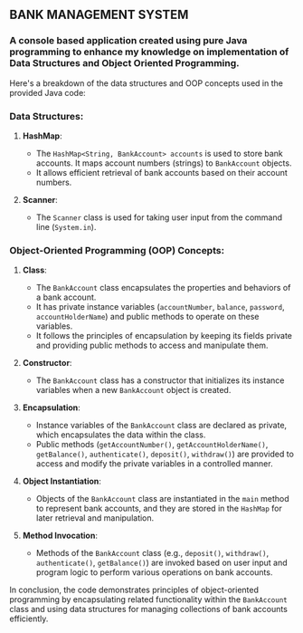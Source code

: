 ## BANK MANAGEMENT SYSTEM

### A console based application created using pure Java programming to enhance my knowledge on implementation of Data Structures and Object Oriented Programming.

Here's a breakdown of the data structures and OOP concepts used in the provided Java code:

### Data Structures:
1. **HashMap**:
    - The `HashMap<String, BankAccount> accounts` is used to store bank accounts. It maps account numbers (strings) to `BankAccount` objects.
    - It allows efficient retrieval of bank accounts based on their account numbers.

2. **Scanner**:
    - The `Scanner` class is used for taking user input from the command line (`System.in`).

### Object-Oriented Programming (OOP) Concepts:
1. **Class**:
    - The `BankAccount` class encapsulates the properties and behaviors of a bank account.
    - It has private instance variables (`accountNumber`, `balance`, `password`, `accountHolderName`) and public methods to operate on these variables.
    - It follows the principles of encapsulation by keeping its fields private and providing public methods to access and manipulate them.

2. **Constructor**:
    - The `BankAccount` class has a constructor that initializes its instance variables when a new `BankAccount` object is created.

3. **Encapsulation**:
    - Instance variables of the `BankAccount` class are declared as private, which encapsulates the data within the class.
    - Public methods (`getAccountNumber()`, `getAccountHolderName()`, `getBalance()`, `authenticate()`, `deposit()`, `withdraw()`) are provided to access and modify the private variables in a controlled manner.

5. **Object Instantiation**:
    - Objects of the `BankAccount` class are instantiated in the `main` method to represent bank accounts, and they are stored in the `HashMap` for later retrieval and manipulation.

6. **Method Invocation**:
    - Methods of the `BankAccount` class (e.g., `deposit()`, `withdraw()`, `authenticate()`, `getBalance()`) are invoked based on user input and program logic to perform various operations on bank accounts.

In conclusion, the code demonstrates principles of object-oriented programming by encapsulating related functionality within the `BankAccount` class and using data structures for managing collections of bank accounts efficiently.

